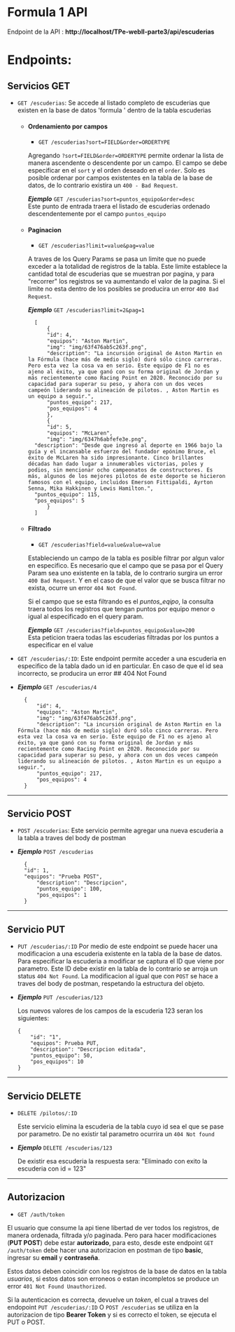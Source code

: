 # Formula 1 API

Endpoint de la API : **http://localhost/TPe-webII-parte3/api/escuderias**

# Endpoints:

## Servicios GET

- `GET /escuderias`: Se accede al listado completo de escuderias que existen en la base de datos 'formula ' dentro de la tabla escuderias

    - #### Ordenamiento por campos
        
        - `GET /escuderias?sort=FIELD&order=ORDERTYPE`  


        Agregando `?sort=FIELD&order=ORDERTYPE` permite ordenar la lista de manera ascendente o descendente por un campo. El campo se debe especificar en el `sort` y el orden deseado en el `order`. Solo es posible ordenar por campos existentes en la tabla de la base de datos, de lo contrario existira un `400 - Bad Request`.


        ***Ejemplo*** ```GET /escuderias?sort=puntos_equipo&order=desc```  
        Este punto de entrada traera el listado de escuderias ordenado descendentemente por el campo `puntos_equipo`


    - #### Paginacion

        - `GET /escuderias?limit=value&pag=value`  

        A traves de los Query Params se pasa un limite que no puede exceder a la totalidad de registros de la tabla. Este limite establece la cantidad total de escuderias que se muestran por pagina, y para "recorrer" los registros se va aumentando el valor de la pagina. Si el limite no esta dentro de los posibles se producira un error `400 Bad Request`.

        ***Ejemplo*** `GET /escuderias?limit=2&pag=1`


            [
                {
                "id": 4,
            	"equipos": "Aston Martin",
                "img": "img/63f476ab5c263f.png",
                "description": "La incursión original de Aston Martin en la Fórmula (hace más de medio siglo) duró sólo cinco carreras. Pero esta vez la cosa va en serio. Este equipo de F1 no es ajeno al éxito, ya que ganó con su forma original de Jordan y más recientemente como Racing Point en 2020. Reconocido por su capacidad para superar su peso, y ahora con un dos veces campeón liderando su alineación de pilotos. , Aston Martin es un equipo a seguir.",
                "puntos_equipo": 217,
                "pos_equipos": 4
                },
                {
                "id": 5,
             	"equipos": "McLaren",
    	        "img": "img/6347h6abfefe3e.png",
    		"description": "Desde que ingresó al deporte en 1966 bajo la guía y el incansable esfuerzo del fundador epónimo Bruce, el éxito de McLaren ha sido impresionante. Cinco brillantes décadas han dado lugar a innumerables victorias, poles y podios, sin mencionar ocho campeonatos de constructores. Es más, algunos de los mejores pilotos de este deporte se hicieron famosos con el equipo, incluidos Emerson Fittipaldi, Ayrton Senna, Mika Hakkinen y Lewis Hamilton.",
    		"puntos_equipo": 115,
    		"pos_equipos": 5
                }
            ]  

        
    - #### Filtrado
        - `GET /escuderias?field=value&value=value`

        Estableciendo un campo de la tabla es posible filtrar por algun valor en especifico. Es necesario que el campo que se pasa por el Query Param sea uno existente en la tabla, de lo contrario surgira un error `400 Bad Request`. Y en el caso de que el valor que se busca filtrar no exista, ocurre un error `404 Not Found`. 

        Si el campo que se esta filtrando es el *puntos_eqipo*, la consulta traera todos los registros que tengan puntos por equipo menor o igual al especificado en el query param.

        ***Ejemplo*** `GET /escuderias?field=puntos_equipo&value=200`  
        Esta peticion traera todas las escuderias filtradas por los puntos a especificar en el value


        
- `GET /escuderias/:ID`: Este endpoint permite acceder a una escuderia en especifico de la tabla dado un id en particular. En caso de que el id sea incorrecto, se producira un error ## 404 Not Found 

- ***Ejemplo*** `GET /escuderias/4`  


        {
            "id": 4,
            "equipos": "Aston Martin",
            "img": "img/63f476ab5c263f.png",
            "description": "La incursión original de Aston Martin en la Fórmula (hace más de medio siglo) duró sólo cinco carreras. Pero esta vez la cosa va en serio. Este equipo de F1 no es ajeno al éxito, ya que ganó con su forma original de Jordan y más recientemente como Racing Point en 2020. Reconocido por su capacidad para superar su peso, y ahora con un dos veces campeón liderando su alineación de pilotos. , Aston Martin es un equipo a seguir.",
            "puntos_equipo": 217,
            "pos_equipos": 4
        }

***
      
## Servicio POST
- `POST /escuderias`: Este servicio permite agregar una nueva escuderia a la tabla a traves del body de postman 

- ***Ejemplo*** `POST /escuderias`  


        {
	    "id": 1,            
	    "equipos": "Prueba POST",
            "description": "Descripcion",
            "puntos_equipo": 100,
            "pos_equipos": 1
        }

***


## Servicio PUT
- `PUT /escuderias/:ID`
Por medio de este endpoint se puede hacer una modificacion a una escuderia existente en la tabla de la base de datos. Para especificar la escuderia a modificar se captura el ID que viene por parametro. Este ID debe existir en la tabla de lo contrario se arroja un status `404 Not Found`.
    La modificacion al igual que con `POST` se hace a traves del body de postman, respetando la estructura del objeto.  
   
- ***Ejemplo*** `PUT /escuderias/123`  


    Los nuevos valores de los campos de la escuderia 123 seran los siguientes:  

    ```
    {
        "id": "1",
        "equipos": Prueba PUT,
        "description": "Descripcion editada",
        "puntos_equipo": 50,
        "pos_equipos": 10
    }
    ```

***


## Servicio DELETE
- `DELETE /pilotos/:ID`
    
    Este servicio elimina la escuderia de la tabla cuyo id sea el que se pase por parametro. De no existir tal parametro ocurrira un `404 Not found`

- ***Ejemplo*** `DELETE /escuderias/123`


    De existir esa escuderia la respuesta sera:
    "Eliminado con exito la escuderia con id = 123"

***


## Autorizacion 
- `GET /auth/token`

El usuario que consume la api tiene libertad de ver todos los registros, de manera ordenada, filtrada y/o paginada. Pero para hacer modificaciones (**PUT POST**) debe estar **autorizado**, para esto, desde este endpoint `GET /auth/token` debe hacer una autorizacion en postman de tipo **basic**, ingresar su **email** y **contraseña**.  

Estos datos deben coincidir con los registros de la base de datos en la tabla *usuarios*, si estos datos son erroneos o estan incompletos se produce un error `401 Not Found Unauthorized`.  

Si la autenticacion es correcta, devuelve un *token*, el cual a traves del endopoint `PUT /escuderias/:ID` O `POST /escuderias` se utiliza en la autorizacion de tipo **Bearer Token** y si es correcto el token, se ejecuta el PUT o POST.

